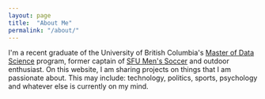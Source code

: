 ```yaml
---
layout: page
title:  "About Me"
permalink: "/about/"
---
```


I'm a recent graduate of the University of British Columbia's [Master of Data Science](https://ubc-mds.github.io/) program, former captain of [SFU Men's Soccer](http://athletics.sfu.ca/index.aspx?path=msoc) and outdoor enthusiast. On this website, I am sharing projects on things that I am passionate about. This may include: technology, politics, sports, psychology and whatever else is currently on my mind.     



